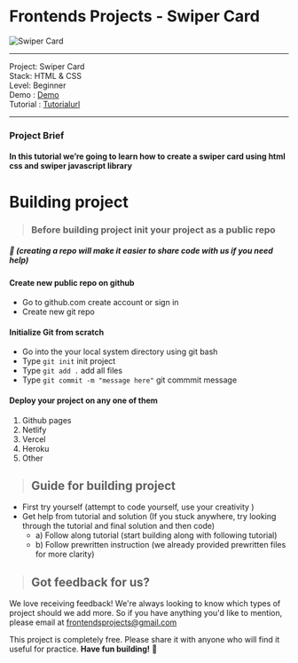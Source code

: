 # Frontends Projects - Swiper Card

![Swiper Card](/Design/Swipercard.gif)

---
Project: Swiper Card\
Stack: HTML & CSS\
Level: Beginner\
Demo : [Demo](https://swiper-card.netlify.app/)\
Tutorial : [Tutorialurl](https://frontendsprojects.teachable.com/courses/frontend-projects-tutorial/lectures/38675580)

---

### Project Brief
#### In this tutorial we’re going to learn how to create a swiper card using html css and swiper javascript library

# Building project
> ### Before building project init your project as a public repo 
##### 📌 (creating a repo will make it easier to share code with us if you need help)

#### Create new public repo on github
- Go to github.com create account or sign in
- Create new git repo 
#### Initialize Git from scratch 
- Go into the your local system directory using git bash
- Type `git init` init project
- Type `git add .` add all files 
- Type `git commit -m "message here"` git commmit message

#### Deploy your project on any one of them
1. Github pages
2. Netlify
3. Vercel
4. Heroku
5. Other
> ## Guide for building project
* First try yourself (attempt to code yourself, use your creativity )
* Get help from tutorial and solution (If you stuck anywhere, try looking through the tutorial and final solution and then code)
    * a) Follow along tutorial  (start building along with following tutorial)
    * b) Follow prewritten instruction (we already provided prewritten files for more clarity)

> ## Got feedback for us?
We love receiving feedback! We're always looking to know which types of project should we add more. So if you have anything you'd like to mention, please email at frontendsprojects@gmail.com

This project is completely free. Please share it with anyone who will find it useful for practice.
**Have fun building!** 🚀